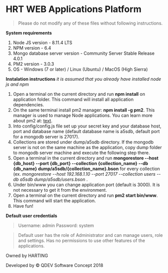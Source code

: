 # HRT WEB Applications Platform

> Please do not modify any of these files without following instructions.

**System requirements**
1. Node JS version - 8.11.4 LTS
2. NPM version - 6.4
3. Mongo database server version - Community Server Stable Release 4.0.1
4. PM2 version - 3.0.3
5. OS - Windows (7 or later) / Linux (Ubuntu) / MacOS (High Sierra)

**Instalation instructions** *it is assumed that you already have installed node js and npm*
1. Open a terminal on the current directory and run **npm install** on application folder. This command will install all application dependencies.
2. On the same terminal install pm2 manager: **npm install -g pm2**. This manager is used to manage Node applications. You can learn more about pm2 at: [text](http://pm2.keymetrics.io/).
3. Into config/config.js file set up your secret key and your database host, port and database name (default database name is a5sdb, default port for a mongodb server is 27017).
4. Collections are stored under dump/a5sdb directory. If the mongodb server is not on the same machine as the application, copy dump folder to mongodb server machine and execute the following step there.
5. Open a terminal in the current directory and run **mongorestore --host {db_host} --port {db_port} --collection {collection_name} --db {db_name} dump/a5sdb/{collection_name}.bson** for every collection (ex. *mongorestore --host 192.168.1.10 --port 27017 --collection users --db a5sdb dump/a5sdb/users.bson* .
6. Under bin/www you can change application port (default is 3000). It is not necessary to get it from the environment.
7. Open a terminal on the current directory and run **pm2 start bin/www**. This command will start the application.
8. Have fun!

**Default user credentials**
> Username: admin
> Password: system

> Default user has the role of Administrator and can manage users, role and settings. Has no permissions to use other features of the applications.

Owned by HARTING

Developed by &copy; QDEV Software Concept 2018
